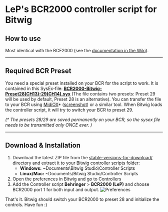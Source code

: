 # LeP's BCR2000 controller script for Bitwig

## How to use

Most identical with the BCF2000 (see the [documentation in the Wiki][wikiLink]).

---
## Required BCR Preset
You need a special preset installed on your BCR for the script to work.
It is contained in this SysEx-file: [**BCR2000-Bitwig-Preset28(CH13)-29(CH14).syx**][sysexfile]
(The file contains two presets: Preset 29  will be used by default, Preset 28 is an alternative).
You can transfer the file to your BCR using [MidiOX][midiOxLink]* ([screenshot][midiOxScreenshot])
or a similar tool. When Bitwig loads the controller script, it will try to switch your BCR to preset 29.

_(* The presets 28/29 are saved permanently on your BCR, so the sysex file needs to be transmitted only ONCE ever. )_

---
## Download & Installation

1.  Download the latest ZIP file from the [stable-versions-for-download/][stableFolder] directory and extract it to your Bitwig controller scripts folder:
    * **Windows:** ~Documents\Bitwig Studio\Controller Scripts
    * **Linux/Mac:** ~Documents/Bitwig Studio/Controller Scripts
2.  Open the preferences in Bitwig and go to Controllers
3.  Add the Controller script **Behringer** > **BCR2000 (LeP)** and choose BCR2000 port 1 for both input and output. ![Preferences][prefs]

That's it. Bitwig should switch your BCR2000 to preset 28 and initialize the controls. Have fun :)

[wikiLink]: https://github.com/justlep/bitwig/wiki/LeP's-BCF2000
[sysexfile]: https://raw.githubusercontent.com/justlep/bitwig/master/doc/Behringer%20BCR2000/BCR2000-Bitwig-Preset28(CH13)-29(CH14).syx
[prefs]: https://raw.githubusercontent.com/justlep/bitwig/master/doc/Behringer%20BCR2000/img/preferences.png
[stableFolder]: https://github.com/justlep/bitwig/tree/master/stable-version-for-download/
[midiOxScreenshot]: https://raw.githubusercontent.com/justlep/bitwig/master/doc/Behringer%20BCF2000/img/MidiOX-send-SysEx.png
[midiOxLink]: http://www.midiox.com/

